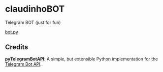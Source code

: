 # claudinhoBOT
Telegram BOT (just for fun)

[bot.py](https://github.com/gkal19/claudinhoBOT/tree/master/Python)

## Credits
**[pyTelegramBotAPI](https://github.com/eternnoir/pyTelegramBotAPI)**: A simple, but extensible Python implementation for the [Telegram Bot API](https://core.telegram.org/bots/api).
